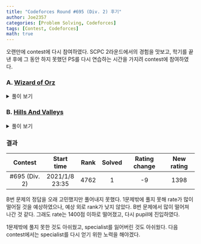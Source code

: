 ```yaml
---
title: "Codeforces Round #695 (Div. 2) 후기"
author: Joe2357
categories: [Problem Solving, Codeforces]
tags: [Contest, Codeforces]
math: true
---
```


오랜만에 contest에 다시 참여하였다. SCPC 2라운드에서의 경험을 맛보고, 학기를 끝낸 후에 그 동안 하지 못했던 PS를 다시 연습하는 시간을 가지려 contest에 참여하였다.

### A. [Wizard of Orz](https://codeforces.com/contest/1467/problem/A)

<details markdown="1"><summary>풀이 보기</summary>

#### 풀이

주어진 길이를 가진 수 중 가장 큰 숫자를 출력해야하므로, 가장 앞자리의 숫자는 $9$여야 한다.

뒤의 숫자는 앞과의 숫자와 차이가 1씩 떨어지면 된다. 요점은 **어디에서 반전시킬 것인가**이다.

만약 $n=3$이라면 정답은 $989$이다. 또 $n=4$라면 정답은 $9878$이 아닌 $9890$이다. 또 $n=5$라면 정답은 $98789$가 아닌 $98901$이다. 반전시키는 위치는 **항상 2번째 자리**인 것을 찾아내야 한다.

$n=1$이라면 $9$, $n=2$라면 $98$을 출력하고, 그 이후는 남은 자리수만큼 $0123456789$를 반복하여 출력하면 정답을 출력할 수 있다.

#### 코드

```c
#include <stdio.h>
 
int main() {
    #define MAX_INDEX (int)2e5
    char str[MAX_INDEX + 1];
    int t;
    for (scanf("%d", &t); t; --t) {
        int n;
        scanf("%d", &n);
        if (n == 1) {
            printf("9\n");
        }
        else {
            str[0] = '9', str[1] = '8';
            int k = 9;
            for (int j = 2; j < n; ++j) {
                str[j] = k + '0';
                if (++k > 9) {
                    k = 0;
                }
            }
            str[n] = '\0';
            printf("%s\n", str);
        }
    }
    return 0;
}
```

</details>

### B. [Hills And Valleys](https://codeforces.com/contest/1467/problem/B)

<details markdown="1"><summary>풀이 보기</summary>

> Not solved  
> result : Wrong answer on pretest 3 ( pretest )

#### 풀이

배열의 각 숫자에 대해 앞의 원소와의 관계를 이용하려하였다. 값이 아닌 증감만을 따로 기록하여 1개 ~ 3개 중 어떤 값까지 추가로 제거할 수 있는지를 판별하려 하였다.

반례가 있는 것인지, 아니면 이 방식으로 푸는 문제가 아닌지 확신이 들지 않는다. 나중에 따로 시간을 들여 풀어보아야겠다.

#### 코드

```c
#include <stdio.h>
#define max(a, b) (((a) > (b)) ? (a) : (b))
#define min(a, b) (((a) > (b)) ? (b) : (a))
 
typedef char boolean;
#define True 1
#define False 0
 
#define SAME 0
#define UP 1
#define DOWN 2
typedef struct Node {
    int v;
    int m;
} N;
 
#define NOT 0
#define HILL 1
#define VALLEY 2
 
int main() {
    int t;
    for (scanf("%d", &t); t; --t) {
        #define MAX_INDEX (int)3e5
        N arr[MAX_INDEX];
        char hill[MAX_INDEX] = { NOT };
        int n;
        int result = 0;
        int canBeErase = 1;
        scanf("%d %d", &n, &arr[0].v);
        arr[0].m = SAME;
        for (int i = 1; i < n; ++i) {
            int a;
            scanf("%d", &a);
            if (arr[i - 1].v < a) {
                arr[i] = (N) { a, UP };
            }
            else if (arr[i - 1].v > a) {
                arr[i] = (N) { a, DOWN };
            }
            else {
                arr[i] = (N) { a, SAME };
            }
        }
        for (int i = 1; i < n - 1; ++i) {
            if (arr[i].m + arr[i + 1].m == 3) {
                ++result;
                if (arr[i].m == UP) {
                    hill[i] = HILL;
                }
                else {
                    hill[i] = VALLEY;
                }
            }
            else {
                hill[i] = NOT;
            }
        }
        if (result == 0 || (n == 4 && result == 2)) {
            printf("0\n");
        }
        else {
            for (int i = 2; i < n - 2; ++i) {
                if (hill[i] == HILL && hill[i - 1] == VALLEY && hill[i + 1] == VALLEY ||
                    hill[i] == VALLEY && hill[i - 1] == HILL && hill[i + 1] == HILL) {
                    canBeErase = 3;
                    break;
                }
                else if (hill[i - 1] == HILL && hill[i] == VALLEY && hill[i + 1] == NOT && (arr[i + 1].v >= arr[i - 1].v || arr[i + 1].m == SAME) ||
                    hill[i - 1] == VALLEY && hill[i] == HILL && hill[i + 1] == NOT && (arr[i + 1].v <= arr[i - 1].v || arr[i + 1].m == SAME)) {
                    canBeErase = max(canBeErase, 2);
                }
            }
            printf("%d\n", result - canBeErase);
        }
    }
    return 0;
}
```

</details>

### 결과

|    Contest    |     Start time      | Rank | Solved | Rating change | New rating |
| :-----------: | :-----------------: | :--: | :----: | :-----------: | :--------: |
| #695 (Div. 2) | 2021/1/8<br />23:35 | 4762 |   1    |      -9       |    1398    |

B번 문제의 정답을 오래 고민했지만 풀어내지 못했다. 1문제밖에 풀지 못해 rate가 많이 떨어질 것을 예상하였으나, 예상 외로 rank가 낮지 않았다. B번 문제에서 많이 떨어져 나간 것 같다. 그래도 rate는 1400점 이하로 떨어졌고, 다시 pupil에 진입하였다.

1문제밖에 풀지 못한 것도 아쉬웠고, specialist를 잃어버린 것도 아쉬웠다. 다음 contest에서는 specialist를 다시 얻기 위한 노력을 해야겠다.

